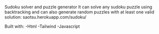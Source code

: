 Sudoku solver and puzzle generator
It can solve any sudoku puzzle using backtracking and can also generate random puzzles with at least one valid solution: 
saotsu.herokuapp.com/sudoku/

Built with:
-Html
-Tailwind
-Javascript


